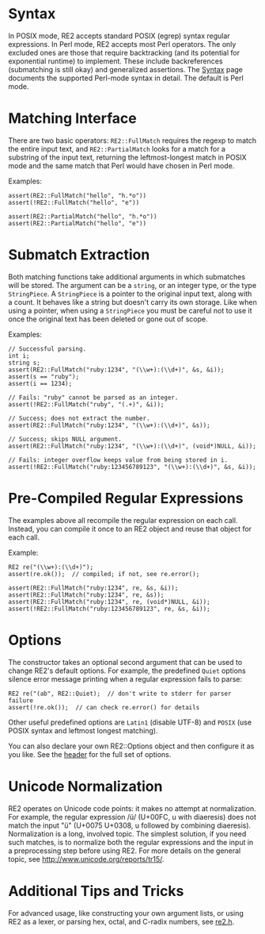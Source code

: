 # Syntax #

In POSIX mode, RE2 accepts standard POSIX (egrep) syntax regular expressions.
In Perl mode, RE2 accepts most Perl operators.  The only excluded ones are
those that require backtracking (and its potential for exponential runtime)
to implement.  These include backreferences (submatching is still okay)
and generalized assertions.  The [Syntax](Syntax.md) page documents the supported Perl-mode syntax in detail.  The default is Perl mode.

# Matching Interface #

There are two basic operators: `RE2::FullMatch` requires the regexp to match the entire input text, and `RE2::PartialMatch` looks for a match for a substring of the input text, returning the leftmost-longest match in POSIX mode and the
same match that Perl would have chosen in Perl mode.

Examples:
```
assert(RE2::FullMatch("hello", "h.*o"))
assert(!RE2::FullMatch("hello", "e"))

assert(RE2::PartialMatch("hello", "h.*o"))
assert(RE2::PartialMatch("hello", "e"))
```

# Submatch Extraction #

Both matching functions take additional arguments in which submatches will be stored.  The argument can be a `string`, or an integer type, or the type `StringPiece`.
A `StringPiece` is a pointer to the original input text, along with a count.  It behaves like a string but doesn't carry its own storage.  Like when using a pointer, when using a `StringPiece` you must be careful not to use it once the original text has been deleted or gone out of scope.

Examples:
```
// Successful parsing.
int i;
string s;
assert(RE2::FullMatch("ruby:1234", "(\\w+):(\\d+)", &s, &i));
assert(s == "ruby");
assert(i == 1234);

// Fails: "ruby" cannot be parsed as an integer.
assert(!RE2::FullMatch("ruby", "(.+)", &i));

// Success; does not extract the number.
assert(RE2::FullMatch("ruby:1234", "(\\w+):(\\d+)", &s));

// Success; skips NULL argument.
assert(RE2::FullMatch("ruby:1234", "(\\w+):(\\d+)", (void*)NULL, &i));

// Fails: integer overflow keeps value from being stored in i.
assert(!RE2::FullMatch("ruby:123456789123", "(\\w+):(\\d+)", &s, &i));
```

# Pre-Compiled Regular Expressions #

The examples above all recompile the regular expression on each call.
Instead, you can compile it once to an RE2 object and reuse that object for each call.

Example:
```
RE2 re("(\\w+):(\\d+)");
assert(re.ok());  // compiled; if not, see re.error();

assert(RE2::FullMatch("ruby:1234", re, &s, &i));
assert(RE2::FullMatch("ruby:1234", re, &s));
assert(RE2::FullMatch("ruby:1234", re, (void*)NULL, &i));
assert(!RE2::FullMatch("ruby:123456789123", re, &s, &i));
```

# Options #

The constructor takes an optional second argument that can
be used to change RE2's default options.
For example, the predefined `Quiet` options silence error
message printing when a regular expression fails to parse:

```
RE2 re("(ab", RE2::Quiet);  // don't write to stderr for parser failure
assert(!re.ok());  // can check re.error() for details
```

Other useful predefined options are `Latin1` (disable UTF-8) and `POSIX` (use POSIX syntax and leftmost longest matching).

You can also declare your own RE2::Options object and then configure it as you like.
See the [header](http://code.google.com/p/re2/source/browse/re2/re2.h#452) for the full set of options.

# Unicode Normalization #

RE2 operates on Unicode code points: it makes no attempt at normalization. For example, the regular expression /ü/ (U+00FC, u with diaeresis) does not match the input "ü" (U+0075 U+0308, u followed by combining diaeresis). Normalization is a long, involved topic. The simplest solution, if you need such matches, is to normalize both the regular expressions and the input in a preprocessing step before using RE2. For more details on the general topic, see http://www.unicode.org/reports/tr15/.

# Additional Tips and Tricks #

For advanced usage, like constructing your own argument lists,
or using RE2 as a lexer, or parsing hex, octal, and C-radix numbers,
see [re2.h](http://code.google.com/p/re2/source/browse/re2/re2.h).
